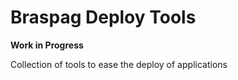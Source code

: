 Braspag Deploy Tools
==========================
**Work in Progress**

Collection of tools to ease the deploy of applications